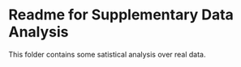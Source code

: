 # Readme for Supplementary Data Analysis

This folder contains some satistical analysis over real data.
